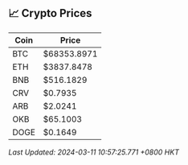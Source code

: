 ## 📈 Crypto Prices

| Coin | Price |
| ---- | ----- |
| BTC | $68353.8971 |
| ETH | $3837.8478 |
| BNB | $516.1829 |
| CRV | $0.7935 |
| ARB | $2.0241 |
| OKB | $65.1003 |
| DOGE | $0.1649 |

_Last Updated: 2024-03-11 10:57:25.771 +0800 HKT_